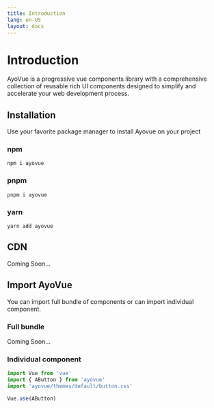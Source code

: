 ```yaml
---
title: Introduction
lang: en-US
layout: docs
---
```


# Introduction

AyoVue is a progressive vue components library with a comprehensive collection of reusable rich UI components designed to simplify and accelerate your web development process.

## Installation

Use your favorite package manager to install Ayovue on your project

### npm

```npm
npm i ayovue
```

### pnpm

```pnpm
pnpm i ayovue
```

### yarn

```yarn
yarn add ayovue
```

## CDN

Coming Soon...

<!-- You can also add AyoVue in your project from CDN:

```html -->
<!-- import stylesheet -->
<!-- <link rel="stylesheet" href="https://unpkg.com/ayovue@1.0.1/themes/default/all.css" /> -->
<!-- import ayovue -->
<!-- <script src="https://unpkg.com/ayovue@1.0.1/dist/ayovue.min.js"></script> -->
<!-- ``` -->

## Import AyoVue

You can import full bundle of components or can import individual component.

### Full bundle

Coming Soon...

<!-- ```js
import Vue from 'vue'
import Ayovue from 'ayovue'
import 'ayovue/dist/styles/ayovue.min.css'

Vue.use(Ayovue)
``` -->

### Individual component

```js
import Vue from 'vue'
import { AButton } from 'ayovue'
import 'ayovue/themes/default/button.css'

Vue.use(AButton)
```
